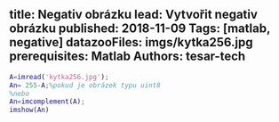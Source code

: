 title: Negativ obrázku
lead: Vytvořit negativ obrázku
published: 2018-11-09
Tags: [matlab, negative]
datazooFiles: imgs/kytka256.jpg
prerequisites: Matlab
Authors: tesar-tech
---

``` matlab
A=imread('kytka256.jpg');
An= 255-A;%pokud je obrázek typu uint8
%nebo
An=imcomplement(A);
imshow(An)
 ```
